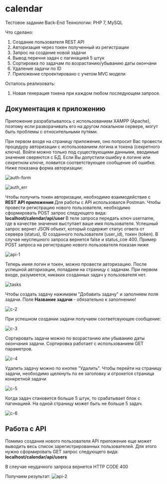 # calendar
 Тестовое задание Back-End
 Технологии: PHP 7, MySQL

Что сделано:
1. Создание пользователя REST API
2. Авторизация через токен полученный из регистрации
3. Запрос на создание новой задачи
4. Вывод перечня задач с пагинацией 5 штук
5. Сортировка по задачам по возрастанию/убыванию даты окончани
6. Удаление задачи по ID
7. Приложение спроектировано с учетом MVC модели

Осталось реализовать:
1. Новая генерация токена при каждом любом последующем запросе.

<h2>Документация к приложению </h2>

Приложение разрабатывалось с использованием XAMPP (Apache), поэтому если разворачивать его на другом локальном сервере, могут быть проблемы с относительными путями.

При первом входе на страницу приложение, оно попросит Вас провести процедуру авторизации с использованием логина и токена (секретного ключа). Войти можно только под существующими данными, вводимые значения сверяются с БД. Если Вы допустили ошибку в логине или секретном ключе, появится соответствующее сообщение об ошибке. 
Ниже показана форма авторизации:

![auth-form](https://user-images.githubusercontent.com/32800337/97498507-628dd200-197d-11eb-8a0e-a0e2cf4702b7.JPG)

![auth_err](https://user-images.githubusercontent.com/32800337/97498771-cf08d100-197d-11eb-9460-a6545bbb0a1e.JPG)


Чтобы получить токен авторизации, необходимо взаимодействие с <b>REST API приложения </b>
Для работы с API использовался Postman. Чтобы провести регистрацию нового пользователя, необходимо сформировать POST запрос следующего вида:
<b>localhost/calendar/api/user</b>
В теле запроса передать ключ username, где в качестве значения выступает ваше имя пользователя. Успешный запрос вернет JSON объект, который содержит статус ответа от сервера (status), ID созданного пользователя (user_id), токен (token). В случае неуспешного запроса вернется false и status_coe 400.
Пример POST запроса на регистрацию нового пользователя показан ниже

![api-1](https://user-images.githubusercontent.com/32800337/97499207-8a316a00-197e-11eb-9df3-f38c23073abc.JPG)


Теперь имея логин и токен, можно провести авторизацию. После успешной авторизации, попадаем на страницу с задачам. 
При первом входе, разумеется, никаких созданных задач у пользователя нет.

![tasks](https://user-images.githubusercontent.com/32800337/97499706-66225880-197f-11eb-8676-334ee32c54f1.JPG)



Чтобы создать задачу нажимаем "Добавить задачу" и заполняем поля задачи. Поле <b>Название задачи</b> - обязательно к заполнению!

![c-2](https://user-images.githubusercontent.com/32800337/97358812-d613de80-18ac-11eb-85f9-55b631d84128.JPG)

При успешном создании задачи получаем соответсвующее сообщение:

![c-3](https://user-images.githubusercontent.com/32800337/97358953-12473f00-18ad-11eb-974f-5487d068eb06.JPG)

Сортировать задачи можно по возрастанию или убыванию даты окончания задачи. Сортировка работает с использованием GET параметров.

![c-4](https://user-images.githubusercontent.com/32800337/97359149-5c302500-18ad-11eb-953f-903db4e3edb4.JPG)

Удалить задачу можно по кнопке "Удалить". Чтобы перейти на страницу задачи, необходимо щелкнуть по ее заголовку и отрокется страница конкретной задачи

![c-5](https://user-images.githubusercontent.com/32800337/97359288-94cffe80-18ad-11eb-9dde-554381e725ff.JPG)


Когда задач становится больше 5 штук, то срабатывает блок с пагинацией. На одной страницу может быть не больше 5 задач.

![c-6](https://user-images.githubusercontent.com/32800337/97359470-da8cc700-18ad-11eb-9e9a-5f01d02d38fe.jpg)


<h2>Работа с API </h2>

<p>Помимо создания нового пользователя API приложение еще может выводить весь список зарегистрированных пользователей. Для этого нужно сформировать GET запрос следующего вида:
 <b>localhost/calendar/api/users</b></p>
 В слеучае неудачного запроса вернется HTTP CODE 400

Получаем результат:
![api-2](https://user-images.githubusercontent.com/32800337/97500457-aafabf00-1980-11eb-8c0d-6b9acf22a458.JPG)



